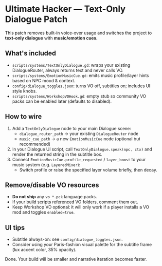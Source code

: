 # Ultimate Hacker — Text-Only Dialogue Patch

This patch removes built-in voice-over usage and switches the project to **text-only dialogue** with **music/emotion cues**.

## What's included
- `scripts/systems/TextOnlyDialogue.gd`: wraps your existing DialogueRouter, always returns text and never calls VO.
- `scripts/systems/EmotionMusicCue.gd`: emits music profile/layer hints based on NPC mood & context.
- `config/dialogue_toggles.json`: turns VO off, subtitles on; includes UI style knobs.
- `scripts/systems/WorkshopVOHook.gd`: empty stub so community VO packs can be enabled later (defaults to disabled).

## How to wire
1) Add a `TextOnlyDialogue` node to your main Dialogue scene:
   - `dialogue_router_path` → your existing `DialogueRouter` node
   - `music_cue_path` → a new `EmotionMusicCue` node (optional but recommended)
2) In your Dialogue UI script, call `TextOnlyDialogue.speak(npc, ctx)` and render the returned string in the subtitle box.
3) Connect `EmotionMusicCue.profile_requested` / `layer_boost` to your music system (e.g. `LayeredMixer`):
   - Switch profile or raise the specified layer volume briefly, then decay.

## Remove/disable VO resources
- **Do not ship** any `vo_*.pck` language packs.
- If your build scripts referenced VO folders, comment them out.
- Keep Workshop VO optional: it will only work if a player installs a VO mod and toggles `enabled=true`.

## UI tips
- Subtitle always-on: see `config/dialogue_toggles.json`.
- Consider using your Paris-fashion visual palette for the subtitle frame (lux accent color, 35% opacity).

Done. Your build will be smaller and narrative iteration becomes faster.
